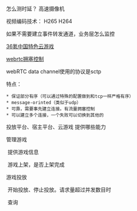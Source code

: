 怎么测时延？ 高速摄像机



视频编码技术： H265 H264



如果不需要建立事件转发通道，业务层怎么监控



[ 36氪中国特色云游戏](https://36kr.com/p/5242032)



[webrtc拥塞控制](https://www.freehacker.cn/media/webrtc-gcc/)





webRTC data channel使用的协议是sctp

特点：

	* 保证部分有序（可以通过特殊的配置做到和tcp一样严格有序）
	* message-orinted（类似于udp）
	* 可靠，需要事先建立连接。有流量拥塞控制
	* 可以建立多个连接，一个失败可以切换到其他的



投放平台、宿主平台、云游戏 提供哪些能力





管理游戏

​	提供游戏信息

​	游戏上架，是否上架完成	

游戏投放

​	开始投放、停止投放。请求量超过并发数目时

​    查询